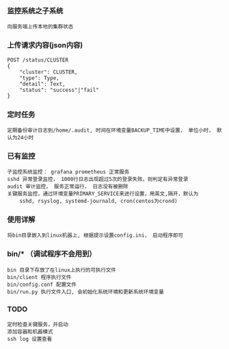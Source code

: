 ### 监控系统之子系统
    向服务端上传本地的集群状态

### 上传请求内容(json内容) 
```
POST /status/CLUSTER
{
    "cluster": CLUSTER,
    "type": Type,
    "detail": Text,
    "status": "success"|"fail"
}
```

### 定时任务
    定期备份审计日志到/home/.audit, 时间在环境变量BACKUP_TIME中设置， 单位小时， 默认为24小时

### 已有监控
    子监控系统监控： grafana prometheus 正常服务
    sshd 异常登录监控， 1000行日志出现超过5次的登录失败，则判定有异常登录
    audit 审计监控， 服务正常运行， 日志没有被删除
    关键服务监控，通过环境变量PRIMARY_SERVICE来进行设置，用英文,隔开，默认为 
        sshd, rsyslog, systemd-journald, cron(centos为crond)

### 使用详解
    将bin目录嵌入到linux机器上, 根据提示设置config.ini， 启动程序即可

### bin/* （调试程序不会用到）
    bin 目录下存放了在linux上执行的可执行文件
    bin/client 程序执行文件
    bin/config.conf 配置文件
    bin/run.py 执行文件入口, 会初始化系统环境和更新系统环境变量

### TODO
    定时检查关键服务，并启动
    添加容器和机器模式
    ssh log 设置查看